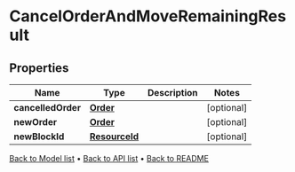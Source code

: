 

# CancelOrderAndMoveRemainingResult


## Properties

| Name | Type | Description | Notes |
|------------ | ------------- | ------------- | -------------|
|**cancelledOrder** | [**Order**](Order.md) |  |  [optional] |
|**newOrder** | [**Order**](Order.md) |  |  [optional] |
|**newBlockId** | [**ResourceId**](ResourceId.md) |  |  [optional] |



[Back to Model list](../README.md#documentation-for-models) &#8226; [Back to API list](../README.md#documentation-for-api-endpoints) &#8226; [Back to README](../README.md)


